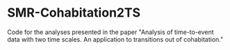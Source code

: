 # SMR-Cohabitation2TS
Code for the analyses presented in the paper "Analysis of time-to-event data with two time scales. An application to transitions out of cohabitation."
